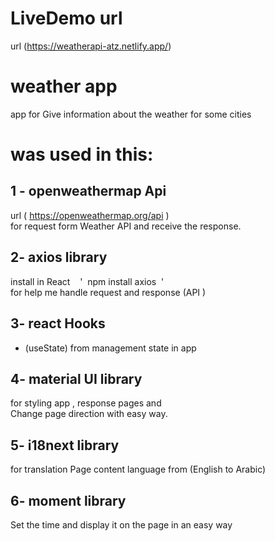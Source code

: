# LiveDemo url

url (https://weatherapi-atz.netlify.app/)

# weather app

app for Give information about the weather for some cities

# was used in this:

## 1 - openweathermap Api

url ( https://openweathermap.org/api ) <br/>
for request form Weather API and receive the response.

## 2- axios library

install in React &nbsp;&nbsp; ' &nbsp;npm install axios &nbsp;' <br/>
for help me handle request and response (API )

## 3- react Hooks

- (useState) from management state in app

## 4- material UI library

for styling app , response pages and <br />
Change page direction with easy way.

## 5- i18next library

for translation Page content language from (English to Arabic)

## 6- moment library

Set the time and display it on the page in an easy way
